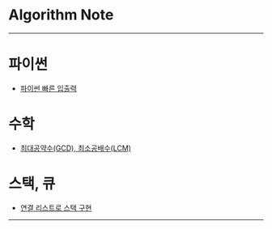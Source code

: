 
# Algorithm Note

---

# 파이썬
- [파이썬 빠른 입출력](fast-io.py)

# 수학
- [최대공약수(GCD), 최소공배수(LCM)](gcd-lcm.md)

# 스택, 큐
- [연결 리스트로 스택 구현](linked-list-stack.py)

---

